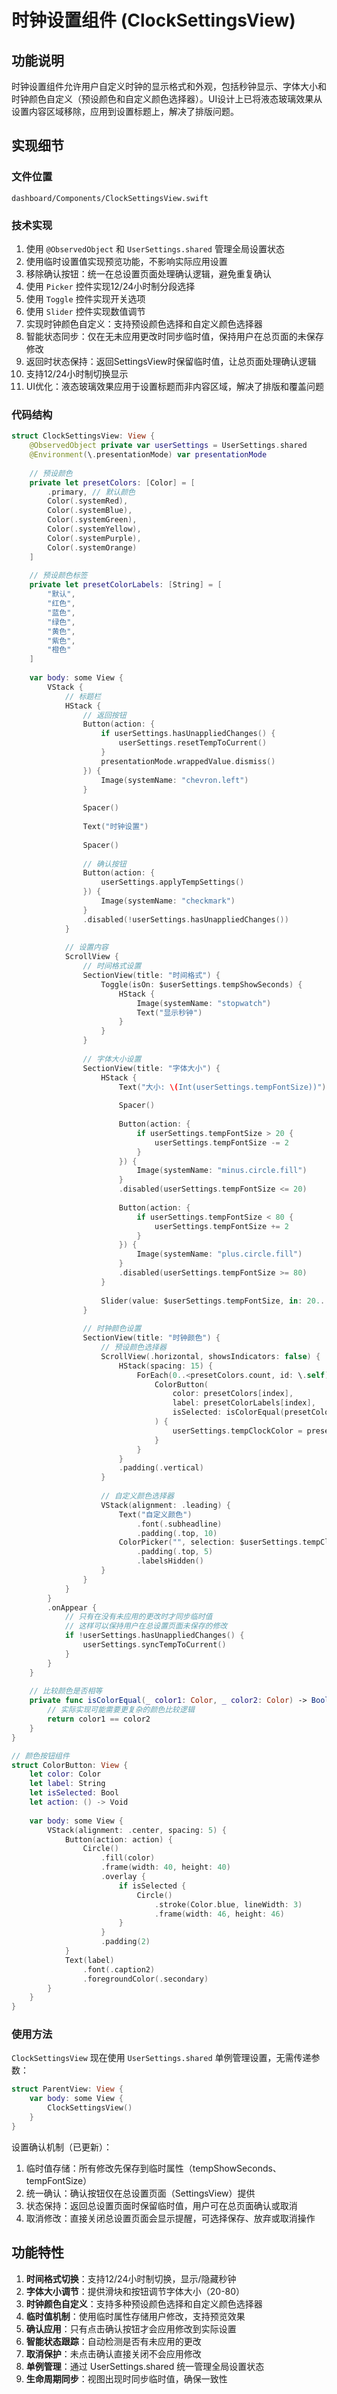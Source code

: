 # 时钟设置组件 (ClockSettingsView)

## 功能说明

时钟设置组件允许用户自定义时钟的显示格式和外观，包括秒钟显示、字体大小和时钟颜色自定义（预设颜色和自定义颜色选择器）。UI设计上已将液态玻璃效果从设置内容区域移除，应用到设置标题上，解决了排版问题。

## 实现细节

### 文件位置

```
dashboard/Components/ClockSettingsView.swift
```

### 技术实现

1. 使用 `@ObservedObject` 和 `UserSettings.shared` 管理全局设置状态
2. 使用临时设置值实现预览功能，不影响实际应用设置
3. 移除确认按钮：统一在总设置页面处理确认逻辑，避免重复确认
4. 使用 `Picker` 控件实现12/24小时制分段选择
5. 使用 `Toggle` 控件实现开关选项
6. 使用 `Slider` 控件实现数值调节
7. 实现时钟颜色自定义：支持预设颜色选择和自定义颜色选择器
8. 智能状态同步：仅在无未应用更改时同步临时值，保持用户在总页面的未保存修改
9. 返回时状态保持：返回SettingsView时保留临时值，让总页面处理确认逻辑
10. 支持12/24小时制切换显示
11. UI优化：液态玻璃效果应用于设置标题而非内容区域，解决了排版和覆盖问题

### 代码结构

```swift
struct ClockSettingsView: View {
    @ObservedObject private var userSettings = UserSettings.shared
    @Environment(\.presentationMode) var presentationMode
    
    // 预设颜色
    private let presetColors: [Color] = [
        .primary, // 默认颜色
        Color(.systemRed),
        Color(.systemBlue),
        Color(.systemGreen),
        Color(.systemYellow),
        Color(.systemPurple),
        Color(.systemOrange)
    ]
    
    // 预设颜色标签
    private let presetColorLabels: [String] = [
        "默认",
        "红色",
        "蓝色",
        "绿色",
        "黄色",
        "紫色",
        "橙色"
    ]
    
    var body: some View {
        VStack {
            // 标题栏
            HStack {
                // 返回按钮
                Button(action: {
                    if userSettings.hasUnappliedChanges() {
                        userSettings.resetTempToCurrent()
                    }
                    presentationMode.wrappedValue.dismiss()
                }) {
                    Image(systemName: "chevron.left")
                }
                
                Spacer()
                
                Text("时钟设置")
                
                Spacer()
                
                // 确认按钮
                Button(action: {
                    userSettings.applyTempSettings()
                }) {
                    Image(systemName: "checkmark")
                }
                .disabled(!userSettings.hasUnappliedChanges())
            }
            
            // 设置内容
            ScrollView {
                // 时间格式设置
                SectionView(title: "时间格式") {
                    Toggle(isOn: $userSettings.tempShowSeconds) {
                        HStack {
                            Image(systemName: "stopwatch")
                            Text("显示秒钟")
                        }
                    }
                }
                
                // 字体大小设置
                SectionView(title: "字体大小") {
                    HStack {
                        Text("大小: \(Int(userSettings.tempFontSize))")
                        
                        Spacer()
                        
                        Button(action: {
                            if userSettings.tempFontSize > 20 {
                                userSettings.tempFontSize -= 2
                            }
                        }) {
                            Image(systemName: "minus.circle.fill")
                        }
                        .disabled(userSettings.tempFontSize <= 20)
                        
                        Button(action: {
                            if userSettings.tempFontSize < 80 {
                                userSettings.tempFontSize += 2
                            }
                        }) {
                            Image(systemName: "plus.circle.fill")
                        }
                        .disabled(userSettings.tempFontSize >= 80)
                    }
                    
                    Slider(value: $userSettings.tempFontSize, in: 20...80, step: 2)
                }
                
                // 时钟颜色设置
                SectionView(title: "时钟颜色") {
                    // 预设颜色选择器
                    ScrollView(.horizontal, showsIndicators: false) {
                        HStack(spacing: 15) {
                            ForEach(0..<presetColors.count, id: \.self) { index in
                                ColorButton(
                                    color: presetColors[index],
                                    label: presetColorLabels[index],
                                    isSelected: isColorEqual(presetColors[index], userSettings.tempClockColor)
                                ) {
                                    userSettings.tempClockColor = presetColors[index]
                                }
                            }
                        }
                        .padding(.vertical)
                    }
                    
                    // 自定义颜色选择器
                    VStack(alignment: .leading) {
                        Text("自定义颜色")
                            .font(.subheadline)
                            .padding(.top, 10)
                        ColorPicker("", selection: $userSettings.tempClockColor)
                            .padding(.top, 5)
                            .labelsHidden()
                    }
                }
            }
        }
        .onAppear {
            // 只有在没有未应用的更改时才同步临时值
            // 这样可以保持用户在总设置页面未保存的修改
            if !userSettings.hasUnappliedChanges() {
                userSettings.syncTempToCurrent()
            }
        }
    }
    
    // 比较颜色是否相等
    private func isColorEqual(_ color1: Color, _ color2: Color) -> Bool {
        // 实际实现可能需要更复杂的颜色比较逻辑
        return color1 == color2
    }
}

// 颜色按钮组件
struct ColorButton: View {
    let color: Color
    let label: String
    let isSelected: Bool
    let action: () -> Void
    
    var body: some View {
        VStack(alignment: .center, spacing: 5) {
            Button(action: action) {
                Circle()
                    .fill(color)
                    .frame(width: 40, height: 40)
                    .overlay {
                        if isSelected {
                            Circle()
                                .stroke(Color.blue, lineWidth: 3)
                                .frame(width: 46, height: 46)
                        }
                    }
                    .padding(2)
            }
            Text(label)
                .font(.caption2)
                .foregroundColor(.secondary)
        }
    }
}
```

### 使用方法

`ClockSettingsView` 现在使用 `UserSettings.shared` 单例管理设置，无需传递参数：

```swift
struct ParentView: View {
    var body: some View {
        ClockSettingsView()
    }
}
```

设置确认机制（已更新）：
1. 临时值存储：所有修改先保存到临时属性（tempShowSeconds、tempFontSize）
2. 统一确认：确认按钮仅在总设置页面（SettingsView）提供
3. 状态保持：返回总设置页面时保留临时值，用户可在总页面确认或取消
4. 取消修改：直接关闭总设置页面会显示提醒，可选择保存、放弃或取消操作

## 功能特性

1. **时间格式切换**：支持12/24小时制切换，显示/隐藏秒钟
2. **字体大小调节**：提供滑块和按钮调节字体大小（20-80）
3. **时钟颜色自定义**：支持多种预设颜色选择和自定义颜色选择器
4. **临时值机制**：使用临时属性存储用户修改，支持预览效果
5. **确认应用**：只有点击确认按钮才会应用修改到实际设置
6. **智能状态跟踪**：自动检测是否有未应用的更改
7. **取消保护**：未点击确认直接关闭不会应用修改
8. **单例管理**：通过 UserSettings.shared 统一管理全局设置状态
9. **生命周期同步**：视图出现时同步临时值，确保一致性